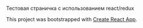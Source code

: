 Тестовая страничка с использованием react/redux

This project was bootstrapped with [Create React App](https://github.com/facebook/create-react-app).